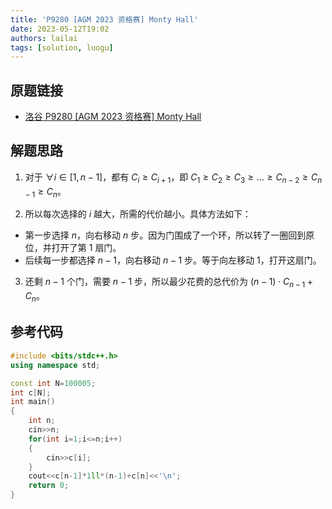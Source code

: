 ```yaml
---
title: 'P9280 [AGM 2023 资格赛] Monty Hall'
date: 2023-05-12T19:02
authors: lailai
tags: [solution, luogu]
---
```


## 原题链接

- [洛谷 P9280 [AGM 2023 资格赛] Monty Hall](https://www.luogu.com.cn/problem/P9280)

<!-- truncate -->

## 解题思路

1. 对于 $\forall i\in[1,n-1]$，都有 $C_i\ge C_{i+1}$，即 $C_1\ge C_2\ge C_3\ge\dots\ge C_{n-2} \ge C_{n-1}\ge C_n$。

2. 所以每次选择的 $i$ 越大，所需的代价越小。具体方法如下：

- 第一步选择 $n$，向右移动 $n$ 步。因为门围成了一个环，所以转了一圈回到原位，并打开了第 $1$ 扇门。
- 后续每一步都选择 $n-1$，向右移动 $n-1$ 步。等于向左移动 $1$，打开这扇门。

3. 还剩 $n-1$ 个门，需要 $n-1$ 步，所以最少花费的总代价为 $(n-1)\cdot C_{n-1}+C_n$。

## 参考代码

```cpp
#include <bits/stdc++.h>
using namespace std;

const int N=100005;
int c[N];
int main()
{
	int n;
	cin>>n;
	for(int i=1;i<=n;i++)
	{
		cin>>c[i];
	}
	cout<<c[n-1]*1ll*(n-1)+c[n]<<'\n';
	return 0;
}
```
